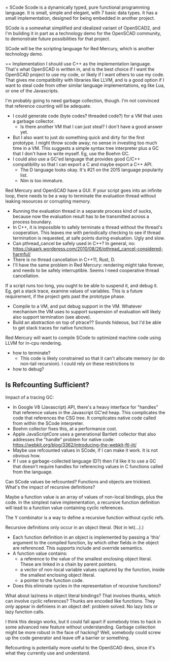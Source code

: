 = SCode
Scode is a dynamically typed, pure functional programming language.
It is small, simple and elegant, with 7 basic data types.
It has a small implementation, designed for being embedded in another project.

SCode is a somewhat simplified and idealized variant of OpenSCAD2,
and I'm building it in part as a technology demo for the OpenSCAD
community, to demonstrate future possibilities for that project.

SCode will be the scripting language for Red Mercury, which is another
technology demo.

== Implementation
I should use C++ as the implementation language. That's what OpenSCAD is written in,
and is the best choice if I want the OpenSCAD project to use my code,
or likely if I want others to use my code.
That gives me compatibility with libraries like LLVM, and is a good option
if I want to steal code from other similar language implementations,
eg like Lua, or one of the Javascripts.

I'm probably going to need garbage collection, though. I'm not convinced
that reference counting will be adequate.
* I could generate code (byte codes? threaded code?) for a VM that 
  uses a garbage collector.
  * Is there another VM that I can just steal? I don't have a good answer yet.
* But I also want to just do something quick and dirty for the first prototype.
  I might throw scode away; no sense in investing too much time in a VM.
  This suggests a simple syntax tree interpreter plus a GC that I don't have
  to write myself. Eg, use the Boehm GC.
* I could also use a GC'ed language that provides good C/C++ compatibility
  so that I can export a C and maybe export a C++ API.
  * The D language looks okay. It's #21 on the 2015 language popularity list.
  * Nim is too immature.

Red Mercury and OpenSCAD have a GUI. If your script goes into an infinite loop,
there needs to be a way to terminate the evaluation thread without leaking
resources or corrupting memory.
* Running the evaluation thread in a separate process kind of sucks,
  because now the evaluation result has to be transmitted across a process boundary.
* In C++, it is impossible to safely terminate a thread without the thread's
  cooperation. This leaves me with periodically checking to see if thread
  termination is requested, at safe points during evaluation. Ugly and slow.
* Can pthread_cancel be safely used in C++?
  In general, no: https://skaark.wordpress.com/2010/08/26/pthread_cancel-considered-harmful/
* There is no thread cancellation in C++11, Rust, D.
* I'll have the same problem in Red Mercury: rendering might take forever,
  and needs to be safely interruptible. Seems I need cooperative thread cancellation.

If a script runs too long, you ought to be able to suspend it, and debug it.
Eg, get a stack trace, examine values of variables.
This is a future requirement, if the project gets past the prototype phase.
* Compile to a VM, and put debug support in the VM.
  Whatever mechanism the VM uses to support suspension of evaluation
  will likely also support termination (see above).
* Build an abstraction on top of ptrace?? Sounds hideous, but I'd be
  able to get stack traces for native functions.

Red Mercury will want to compile SCode to optimized machine code using LLVM
for in-cpu rendering.
* how to terminate?
  * This code is likely constrained so that it can't allocate memory
    (or do non-tail recursion). I could rely on these restrictions to
* how to debug?

## Is Refcounting Sufficient?

Impact of a tracing GC:
* In Google V8 (Javascript) API, there's a heavy interface for "handles"
  that reference values in the Javascript GC'ed heap.
  This complicates the code that references the CSG tree.
  It complicates native code called from within the SCode interpreter.
* Boehm collector fixes this, at a performance cost.
* Apple JavaScriptCore uses a generational Bartlett collector
  that also addresses the "handle" problem for native code:
  https://webkit.org/blog/3362/introducing-the-webkit-ftl-jit/
* Maybe use refcounted values in SCode, if I can make it work.
  It is not obvious how.
* If I use a garbage-collected language (D?) then I'd like it to use
  a GC that doesn't require handles for referencing values in C
  functions called from the language.

Can SCode values be refcounted? Functions and objects are trickiest.
What's the impact of recursive definitions?

Maybe a function value is an array of values of non-local bindings, plus the code.
In the simplest naive implementation, a recursive function definition will
lead to a function value containing cyclic references.

The Y combinator is a way to define a recursive function without cyclic refs.

Recursive definitions only occur in an object literal. (Not in let(...).)
- Each function definition in an object is implemented by passing
  a 'this' argument to the compiled function, by which other fields in the object
  are referenced. This supports include and override semantics.
- A function value contains:
  * a reference to the value of the smallest enclosing object literal.
    These are linked in a chain by parent pointers.
  * a vector of non-local variable values captured by the function,
    inside the smallest enclosing object literal.
  * a pointer to the function code.
- Does this eliminate cycles in the representation of recursive functions?

What about laziness in object literal bindings?
That involves thunks, which can involve cyclic references?
Thunks are encoded like functions. They *only* appear in definiens
in an object def: problem solved. No lazy lists or lazy function calls.

I think this design works, but it could fall apart if somebody tries to hack
in some advanced new feature without understanding. Garbage collection might
be more robust in the face of hacking? Well, somebody could screw up the code
generator and leave off a barrier or something.

Refcounting is potentially more useful to the OpenSCAD devs, since it's what
they currently use and understand.
